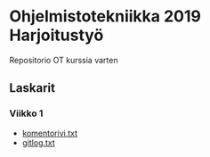 # Ohjelmistotekniikka 2019 Harjoitustyö
Repositorio OT kurssia varten

## Laskarit
### Viikko 1
- [komentorivi.txt](https://github.com/sinyman/OT-Harjoitustyo/blob/master/laskarit/viikko1/komentorivi.txt)
- [gitlog.txt](https://github.com/sinyman/OT-Harjoitustyo/blob/master/laskarit/viikko1/gitlog.txt)
